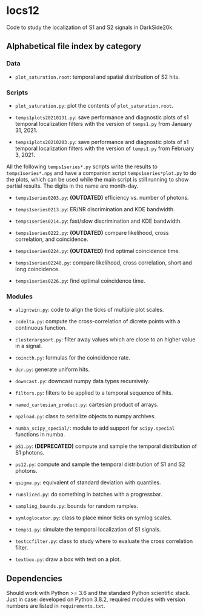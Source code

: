 # locs12

Code to study the localization of S1 and S2 signals in DarkSide20k.

## Alphabetical file index by category

### Data

  * `plot_saturation.root`: temporal and spatial distribution of S2 hits.

### Scripts

  * `plot_saturation.py`: plot the contents of `plot_saturation.root`.

  * `temps1plots20210131.py`: save performance and diagnostic plots of s1
    temporal localization filters with the version of `temps1.py` from January
    31, 2021.

  * `temps1plots20210203.py`: save performance and diagnostic plots of s1
    temporal localization filters with the version of `temps1.py` from February
    3, 2021.

All the following `temps1series*.py` scripts write the results to
`temps1series*.npy` and have a companion script `temps1series*plot.py` to do
the plots, which can be used while the main script is still running to show
partial results. The digits in the name are month-day.

  * `temps1series0203.py`: **(OUTDATED)** efficiency vs. number of photons.
    
  * `temps1series0213.py`: ER/NR discrimination and KDE bandwidth.
    
  * `temps1series0214.py`: fast/slow discrimination and KDE bandwidth.
    
  * `temps1series0222.py`: **(OUTDATED)** compare likelihood, cross
    correlation, and coincidence.
    
  * `temps1series0224.py`: **(OUTDATED)** find optimal coincidence time.
    
  * `temps1series02240.py`: compare likelihood, cross correlation, short and
    long coincidence.

  * `temps1series0226.py`: find optimal coincidence time.
    
### Modules

  * `aligntwin.py`: code to align the ticks of multiple plot scales.

  * `ccdelta.py`: compute the cross-correlation of dicrete points with a
    continuous function.

  * `clusterargsort.py`: filter away values which are close to an higher value
    in a signal.
    
  * `coincth.py`: formulas for the coincidence rate.

  * `dcr.py`: generate uniform hits.
  
  * `downcast.py`: downcast numpy data types recursively.
  
  * `filters.py`: filters to be applied to a temporal sequence of hits.
  
  * `named_cartesian_product.py`: cartesian product of arrays.
  
  * `npzload.py`: class to serialize objects to numpy archives.
    
  * `numba_scipy_special/`: module to add support for `scipy.special` functions 
    in numba.

  * `pS1.py`: **(DEPRECATED)** compute and sample the temporal distribution of
    S1 photons.
  
  * `ps12.py`: compute and sample the temporal distribution of S1 and S2
    photons.
  
  * `qsigma.py`: equivalent of standard deviation with quantiles.
  
  * `runsliced.py`: do something in batches with a progressbar.
  
  * `sampling_bounds.py`: bounds for random ramples.
  
  * `symloglocator.py`: class to place minor ticks on symlog scales.
  
  * `temps1.py`: simulate the temporal localization of S1 signals.
  
  * `testccfilter.py`: class to study where to evaluate the cross correlation
    filter.
  
  * `textbox.py`: draw a box with text on a plot.

## Dependencies

Should work with Python >= 3.6 and the standard Python scientific stack. Just
in case: developed on Python 3.8.2, required modules with version numbers are
listed in `requirements.txt`.
